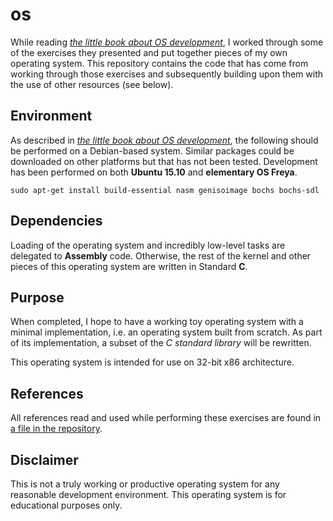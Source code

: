 # os

While reading 
[*the little book about OS development*](https://littleosbook.github.io/), I 
worked through some of the exercises they presented and put together pieces 
of my own operating system. This repository contains the code that has come 
from working through those exercises and subsequently building upon them 
with the use of other resources (see below).

## Environment

As described in 
[*the little book about OS development*](https://littleosbook.github.io/), 
the following should be performed on a Debian-based system. Similar packages 
could be downloaded on other platforms but that has not been tested. Development has been performed on both **Ubuntu 15.10** and **elementary OS Freya**.

    sudo apt-get install build-essential nasm genisoimage bochs bochs-sdl

## Dependencies

Loading of the operating system and incredibly low-level tasks are 
delegated to **Assembly** code. Otherwise, the rest of the kernel and other 
pieces of this operating system are written in Standard **C**.

## Purpose

When completed, I hope to have a working toy operating system with a 
minimal implementation, i.e. an operating system built from scratch. As part 
of its implementation, a subset of the *C standard library* will be rewritten.

This operating system is intended for use on 32-bit x86 architecture.

## References

All references read and used while performing these exercises are found in 
[a file in the repository](refs.txt).

## Disclaimer

This is not a truly working or productive operating system for any reasonable 
development environment. This operating system is for educational purposes only.
